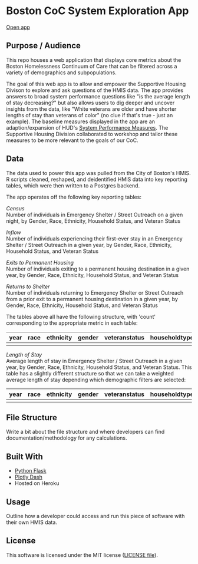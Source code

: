 # Boston CoC System Exploration App

[Open app](https://system-performance-app.herokuapp.com/)

## Purpose / Audience

This repo houses a web application that displays core metrics about the Boston Homelessness Continuum of Care that can be filtered across a variety of demographics and subpopulations.

The goal of this web app is to allow and empower the Supportive Housing Divison to explore and ask questions of the HMIS data. The app provides answers to broad system performance questions like "is the average length of stay decreasing?" but also allows users to dig deeper and uncover insights from the data, like "White veterans are older and have shorter lengths of stay than veterans of color" (no clue if that's true - just an example). The baseline measures displayed in the app are an adaption/expansion of HUD's [System Performance Measures](https://www.hudexchange.info/programs/coc/system-performance-measures/#guidance). The Supportive Housing Division collaborated to workshop and tailor these measures to be more relevant to the goals of our CoC.

## Data

The data used to power this app was pulled from the City of Boston's HMIS. R scripts cleaned, reshaped, and deidentified HMIS data into key reporting tables, which were then written to a Postgres backend.

The app operates off the following key reporting tables:

*Census*  
Number of individuals in Emergency Shelter / Street Outreach on a given night, by Gender, Race, Ethnicity, Household Status, and Veteran Status

*Inflow*  
Number of individuals experiencing their first-ever stay in an Emergency Shelter / Street Outreach in a given year, by Gender, Race, Ethnicity, Household Status, and Veteran Status

*Exits to Permanent Housing*  
Number of individuals exiting to a permanent housing destination in a given year, by Gender, Race, Ethnicity, Household Status, and Veteran Status

*Returns to Shelter*  
Number of individuals returning to Emergency Shelter or Street Outreach from a prior exit to a permanent housing destination in a given year, by Gender, Race, Ethnicity, Household Status, and Veteran Status

The tables above all have the following structure, with 'count' corresponding to the appropriate metric in each table:

| year | race | ethnicity | gender | veteranstatus | householdtype | count |
|------|------|-----------|--------|---------------|---------------|-------|
|      |      |           |        |               |               |       |

*Length of Stay*  
Average length of stay in Emergency Shelter / Street Outreach in a given year, by Gender, Race, Ethnicity, Household Status, and Veteran Status. This table has a slightly different structure so that we can take a weighted average length of stay depending which demographic filters are selected:

| year | race | ethnicity | gender | veteranstatus | householdtype | numclients | avglos |
|------|------|-----------|--------|---------------|---------------|------------|--------|
|      |      |           |        |               |               |            |        |

## File Structure

Write a bit about the file structure and where developers can find documentation/methodology for any calculations.

## Built With

- [Python Flask](http://flask.pocoo.org/)
- [Plotly Dash](https://dash.plot.ly/)
- Hosted on Heroku

## Usage

Outline how a developer could access and run this piece of software with their own HMIS data.

## License

This software is licensed under the MIT license ([LICENSE file](https://github.com/boston-dnd/system-performance-dashboard/blob/master/LICENSE)).